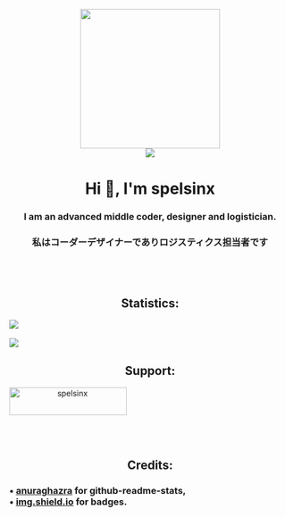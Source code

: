 <!DOCTYPE html>
<html>

<head>
	<link rel="stylesheet" href="styles.css">
	<p align="center"> <img width=250 weigth=250 src="https://avatars.githubusercontent.com/u/108368693?s=400&u=f175a148b10a356365b8c9613daa5e3dea2f7a12&v=4" />
		<br>
		<a href="https://t.me/spelsinx"> <img src="https://img.shields.io/badge/Telegram-spelsinx-7d7c84?logo=Telegram&style=for-the-badge" /> </a>
	</p>
	<p align="center">
		<h1 align="center">Hi 👋, I'm spelsinx</h1>
		<h3 align="center">I am an advanced middle coder, designer and logistician.</i><br>
  <h3 align="center">私はコーダーデザイナーでありロジスティクス担当者です</i><br>
<p><br><br>
<h2 class="margin-bottom-20" align="center">Statistics:</h2>
  <img align="center" src="https://github-readme-stats.vercel.app/api?username=spelsinx&show_icons=true&theme=midnight-purple" /><br><br>
  <img align="center" src="https://github-readme-stats.vercel.app/api/top-langs/?username=spelsinx&theme=midnight-purple&layout=compact" />
 <h2 align="center" class="margin-bottom-2">Support:</h2>
<p><a href="https://www.buymeacoffee.com/spelsinx" align="center"> <img align="center" src="https://cdn.buymeacoffee.com/buttons/v2/default-yellow.png" height="50" width="210" alt="spelsinx" /></a  align="center"></p  align="center"><br  align="center"><br  align="center">
 <h2 class="margin-bottom-20" align="center">Credits:</h2>
  <h3>• <a href="https://github.com/anuraghazra" align="center">anuraghazra</a> for github-readme-stats,<br align="center">
  • <a href="https://img.shields.io/" align="center">img.shield.io</a align="center"> for badges.</h3>
</body>

</html>
